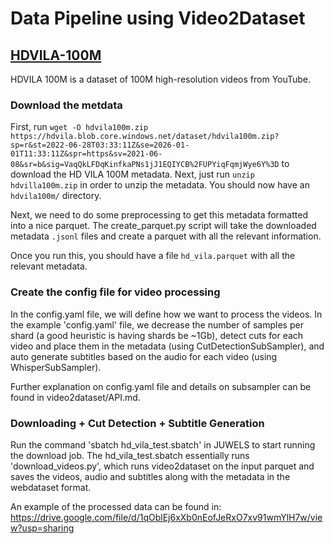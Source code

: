 # Data Pipeline using Video2Dataset
## [HDVILA-100M](https://github.com/microsoft/XPretrain/tree/main/hd-vila-100m)
HDVILA 100M is a dataset of 100M high-resolution videos from YouTube.

### Download the metdata
First, run `wget -O hdvila100m.zip https://hdvila.blob.core.windows.net/dataset/hdvila100m.zip?sp=r&st=2022-06-28T03:33:11Z&se=2026-01-01T11:33:11Z&spr=https&sv=2021-06-08&sr=b&sig=VaqQkLFDqKinfkaPNs1jJ1EQIYCB%2FUPYiqFqmjWye6Y%3D` to download the HD VILA 100M metadata. Next, just run `unzip hdvilla100m.zip` in order to unzip the metadata. You should now have an `hdvila100m/` directory.

Next, we need to do some preprocessing to get this metadata formatted into a nice parquet. The create_parquet.py script will take the downloaded metadata `.jsonl` files and create a parquet with all the relevant information.

Once you run this, you should have a file `hd_vila.parquet` with all the relevant metadata.

### Create the config file for video processing

In the config.yaml file, we will define how we want to process the videos. In the example 'config.yaml' file, we decrease the number of samples per shard (a good heuristic is having shards be ~1Gb), detect cuts for each video and place them in the metadata (using CutDetectionSubSampler), and auto generate subtitles based on the audio for each video (using WhisperSubSampler).

Further explanation on config.yaml file and details on subsampler can be found in video2dataset/API.md.

### Downloading + Cut Detection + Subtitle Generation

Run the command 'sbatch hd_vila_test.sbatch' in JUWELS to start running the download job. The hd_vila_test.sbatch essentially runs 'download_videos.py', which runs video2dataset on the input parquet and saves the videos, audio and subtitles along with the metadata in the webdataset format.

An example of the processed data can be found in:
https://drive.google.com/file/d/1qOblEj6xXb0nEofJeRxO7xv91wmYlH7w/view?usp=sharing

